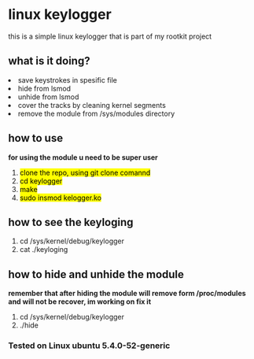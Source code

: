 <h1>linux keylogger</h1>
<p>
  this is a simple linux keylogger
  that is part of my rootkit project
</p>
<h2>what is it doing?</h2>
<li> save keystrokes in spesific file</li> 
<li> hide from lsmod</li> 
<li> unhide from lsmod </li>
<li> cover the tracks by cleaning kernel segments</li>
<li> remove the module from /sys/modules directory </li>
<h2>how to use</h2>
<p><b>for using the module u need to be super user</b></p>
<ol>
<li><mark>clone the repo, using git clone comannd</mark></li>
<li><mark>cd keylogger</mark></li>
<li><mark>make</mark></li>
<li><mark>sudo insmod kelogger.ko</mark></li>
</ol>
<h2>how to see the keyloging</h2>
<ol>
<li>cd /sys/kernel/debug/keylogger</li>
<li>cat ./keyloging</li>
</ol>
<h2>how to hide and unhide the module</h2>
<p><b>remember that after hiding the module will remove form /proc/modules and will not be recover, im working on fix it</b><p>
<ol>
<li>cd /sys/kernel/debug/keylogger</li>
<li>./hide</li>
</ol>
<h3>Tested on Linux ubuntu 5.4.0-52-generic </h3>
